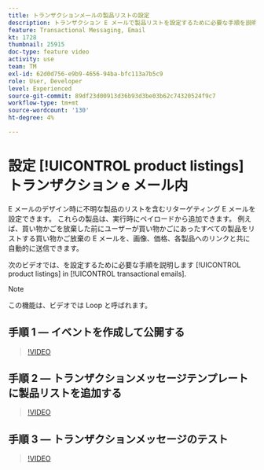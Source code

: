 ```yaml
---
title: トランザクションメールの製品リストの設定
description: トランザクション E メールで製品リストを設定するために必要な手順を説明します。
feature: Transactional Messaging, Email
kt: 1728
thumbnail: 25915
doc-type: feature video
activity: use
team: TM
exl-id: 62d0d756-e9b9-4656-94ba-bfc113a7b5c9
role: User, Developer
level: Experienced
source-git-commit: 89df23d00913d36b93d3be03b62c74320524f9c7
workflow-type: tm+mt
source-wordcount: '130'
ht-degree: 4%

---
```


# 設定 [!UICONTROL product listings] トランザクション e メール内

E メールのデザイン時に不明な製品のリストを含むリターゲティング E メールを設定できます。 これらの製品は、実行時にペイロードから追加できます。 例えば、買い物かごを放棄した前にユーザーが買い物かごにあったすべての製品をリストする買い物かご放棄の E メールを、画像、価格、各製品へのリンクと共に自動的に送信できます。

次のビデオでは、を設定するために必要な手順を説明します [!UICONTROL product listings] in [!UICONTROL transactional emails].

>[!NOTE]
>
>この機能は、ビデオでは Loop と呼ばれます。

## 手順 1 — イベントを作成して公開する

>[!VIDEO](https://video.tv.adobe.com/v/25914?quality=12&learn=on)

## 手順 2 — トランザクションメッセージテンプレートに製品リストを追加する

>[!VIDEO](https://video.tv.adobe.com/v/25915?quality=12&learn=on)

## 手順 3 — トランザクションメッセージのテスト

>[!VIDEO](https://video.tv.adobe.com/v/25916?quality=12&learn=on)
